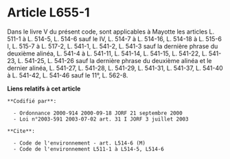 # Article L655-1

Dans le livre V du présent code, sont applicables à Mayotte les articles L. 511-1 à L. 514-5, L. 514-6 sauf le IV, L. 514-7 à
L. 514-16, L. 514-18 à L. 515-6 I, L. 515-7 à L. 517-2, L. 541-1, L. 541-2, L. 541-3 sauf la dernière phrase du deuxième
alinéa, L. 541-4 à L. 541-11, L. 541-14, L. 541-15, L. 541-22, L. 541-23, L. 541-25, L. 541-26 sauf la dernière phrase du
deuxième alinéa et le dernier alinéa, L. 541-27, L. 541-28, L. 541-29, L. 541-31, L. 541-37, L. 541-40 à L. 541-42, L. 541-46
sauf le 11°, L. 562-8.

**Liens relatifs à cet article**

	**Codifié par**:

	  - Ordonnance 2000-914 2000-09-18 JORF 21 septembre 2000
	  - Loi n°2003-591 2003-07-02 art. 31 I JORF 3 juillet 2003

	**Cite**:

	  - Code de l'environnement - art. L514-6 (M)
	  - Code de l'environnement L511-1 à L514-5, L514-6
